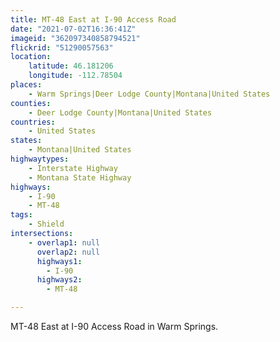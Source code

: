 ```yaml
---
title: MT-48 East at I-90 Access Road
date: "2021-07-02T16:36:41Z"
imageid: "362097340858794521"
flickrid: "51290057563"
location:
    latitude: 46.181206
    longitude: -112.78504
places:
    - Warm Springs|Deer Lodge County|Montana|United States
counties:
    - Deer Lodge County|Montana|United States
countries:
    - United States
states:
    - Montana|United States
highwaytypes:
    - Interstate Highway
    - Montana State Highway
highways:
    - I-90
    - MT-48
tags:
    - Shield
intersections:
    - overlap1: null
      overlap2: null
      highways1:
        - I-90
      highways2:
        - MT-48

---
```

MT-48 East at I-90 Access Road in Warm Springs.